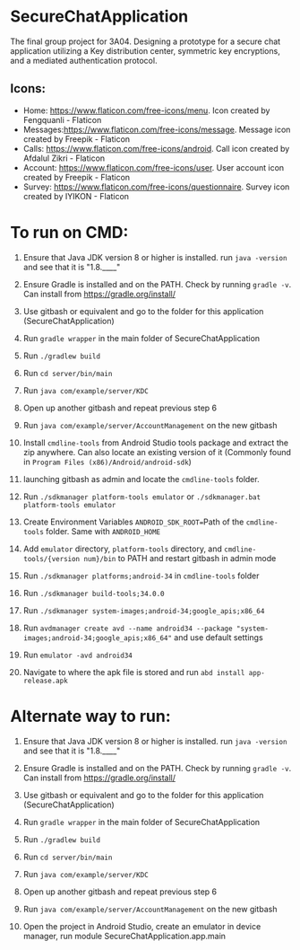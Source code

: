 # SecureChatApplication
The final group project for 3A04. Designing a prototype for a secure chat application utilizing a Key distribution center, symmetric key encryptions, and a mediated authentication protocol.

## Icons:
- Home: https://www.flaticon.com/free-icons/menu. Icon created by Fengquanli - Flaticon
- Messages:https://www.flaticon.com/free-icons/message. Message icon created by Freepik - Flaticon
- Calls: https://www.flaticon.com/free-icons/android. Call icon created by Afdalul Zikri - Flaticon
- Account: https://www.flaticon.com/free-icons/user. User account icon created by Freepik - Flaticon
- Survey: https://www.flaticon.com/free-icons/questionnaire. Survey icon created by IYIKON - Flaticon

# To run on CMD:
1. Ensure that Java JDK version 8 or higher is installed. run `java -version` and see that it is "1.8.____"
2. Ensure Gradle is installed and on the PATH. Check by running `gradle -v`. Can install from https://gradle.org/install/
3. Use gitbash or equivalent and go to the folder for this application (SecureChatApplication)
4. Run `gradle wrapper` in the main folder of SecureChatApplication
5. Run `./gradlew build`
6. Run `cd server/bin/main`
7. Run `java com/example/server/KDC`
8. Open up another gitbash and repeat previous step 6
9. Run `java com/example/server/AccountManagement` on the new gitbash

10. Install `cmdline-tools` from Android Studio tools package and extract the zip anywhere. Can also locate an existing version of it (Commonly found in `Program Files (x86)/Android/android-sdk`)
11. launching gitbash as admin and locate the `cmdline-tools` folder. 
12. Run `./sdkmanager platform-tools emulator` or `./sdkmanager.bat platform-tools emulator`
13. Create Environment Variables `ANDROID_SDK_ROOT=`Path of the `cmdline-tools` folder. Same with `ANDROID_HOME`
14. Add `emulator` directory, `platform-tools` directory, and `cmdline-tools/{version num}/bin` to PATH and restart gitbash in admin mode
15. Run `./sdkmanager platforms;android-34` in `cmdline-tools` folder
16. Run `./sdkmanager build-tools;34.0.0`
17. Run `./sdkmanager system-images;android-34;google_apis;x86_64`
18. Run `avdmanager create avd --name android34 --package "system-images;android-34;google_apis;x86_64"` and use default settings
19. Run `emulator -avd android34`
20. Navigate to where the apk file is stored and run `abd install app-release.apk`

# Alternate way to run:
1. Ensure that Java JDK version 8 or higher is installed. run `java -version` and see that it is "1.8.____"
2. Ensure Gradle is installed and on the PATH. Check by running `gradle -v`. Can install from https://gradle.org/install/
3. Use gitbash or equivalent and go to the folder for this application (SecureChatApplication)
4. Run `gradle wrapper` in the main folder of SecureChatApplication
5. Run `./gradlew build`
6. Run `cd server/bin/main`
7. Run `java com/example/server/KDC`
8. Open up another gitbash and repeat previous step 6
9. Run `java com/example/server/AccountManagement` on the new gitbash

10. Open the project in Android Studio, create an emulator in device manager, run module SecureChatApplication.app.main
